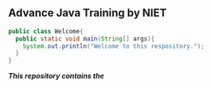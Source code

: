 ## Advance Java Training by NIET

```java
public class Welcome{
  public static void main(String[] args){
    System.out.println("Welcome to this respository.");
  }
}
```
***This repository contains the***
